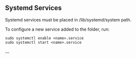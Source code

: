## **Systemd Services**

Systemd services must be placed in /lib/systemd/system path.

To configure a new service added to the folder, run:
```
sudo systemctl enable <name>.service
sudo systemctl start <name>.service
```

**...**
